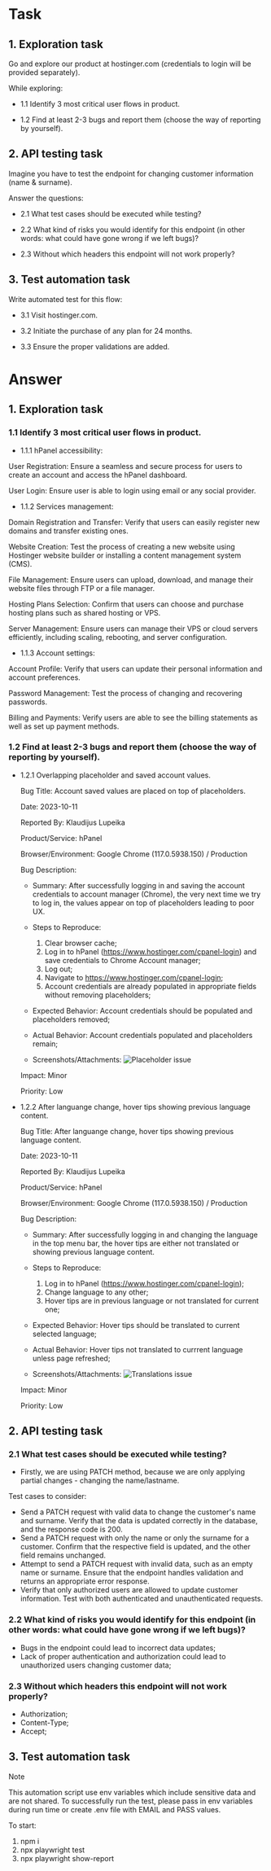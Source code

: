 # Task

## 1. Exploration task

Go and explore our product at hostinger.com (credentials to login will be provided separately). 

While exploring:

 - 1.1 Identify 3 most critical user flows in product.

 - 1.2 Find at least 2-3 bugs and report them (choose the way of reporting by yourself).


## 2. API testing task

Imagine you have to test the endpoint for changing customer information (name & surname).

Answer the questions:

 - 2.1 What test cases should be executed while testing?

 - 2.2 What kind of risks you would identify for this endpoint (in other words: what could have gone wrong if we left bugs)?

 - 2.3 Without which headers this endpoint will not work properly?


## 3. Test automation task

Write automated test for this flow:

 - 3.1 Visit hostinger.com.

 - 3.2 Initiate the purchase of any plan for 24 months.

 - 3.3 Ensure the proper validations are added.


# Answer

## 1. Exploration task

### 1.1 Identify 3 most critical user flows in product.

 - 1.1.1 hPanel accessibility:

 User Registration: Ensure a seamless and secure process for users to create an account and access the hPanel dashboard.

 User Login: Ensure user is able to login using email or any social provider.

 - 1.1.2 Services management:

 Domain Registration and Transfer: Verify that users can easily register new domains and transfer existing ones.

 Website Creation: Test the process of creating a new website using Hostinger website builder or installing a content management system (CMS).

 File Management: Ensure users can upload, download, and manage their website files through FTP or a file manager.

 Hosting Plans Selection: Confirm that users can choose and purchase hosting plans such as shared hosting or VPS.

 Server Management: Ensure users can manage their VPS or cloud servers efficiently, including scaling, rebooting, and server configuration.

 - 1.1.3 Account settings:

  Account Profile: Verify that users can update their personal information and account preferences.

  Password Management: Test the process of changing and recovering passwords.

  Billing and Payments: Verify users are able to see the billing statements as well as set up payment methods.


### 1.2 Find at least 2-3 bugs and report them (choose the way of reporting by yourself).

 - 1.2.1 Overlapping placeholder and saved account values.
 
    Bug Title:
    Account saved values are placed on top of placeholders.

    Date:
    2023-10-11

    Reported By:
    Klaudijus Lupeika

    Product/Service:
    hPanel

    Browser/Environment:
    Google Chrome (117.0.5938.150) / Production

    Bug Description:
    - Summary:
      After successfully logging in and saving the account credentials to account manager (Chrome), the very next time we try to log in, the values appear on top of placeholders leading to poor UX.

    - Steps to Reproduce:
      1. Clear browser cache;
      2. Log in to hPanel (https://www.hostinger.com/cpanel-login) and save credentials to Chrome Account manager;
      3. Log out;
      4. Navigate to https://www.hostinger.com/cpanel-login;
      5. Account credentials are already populated in appropriate fields without removing placeholders;

    - Expected Behavior:
      Account credentials should be populated and placeholders removed;

    - Actual Behavior:
      Account credentials populated and placeholders remain;

    - Screenshots/Attachments:
      ![Placeholder issue](https://i.ibb.co/1bV62L7/placeholder.png)

    Impact:
    Minor

    Priority:
    Low



 - 1.2.2 After languange change, hover tips showing previous language content.
 

    Bug Title:
    After languange change, hover tips showing previous language content.

    Date:
    2023-10-11

    Reported By:
    Klaudijus Lupeika

    Product/Service:
    hPanel

    Browser/Environment:
    Google Chrome (117.0.5938.150) / Production

    Bug Description:
    - Summary:
      After successfully logging in and changing the language in the top menu bar, the hover tips are either not translated or showing previous language content.

    - Steps to Reproduce:
      1. Log in to hPanel (https://www.hostinger.com/cpanel-login);
      2. Change language to any other;
      3. Hover tips are in previous language or not translated for current one;

    - Expected Behavior:
      Hover tips should be translated to current selected language;

    - Actual Behavior:
      Hover tips not translated to currrent language unless page refreshed;

    - Screenshots/Attachments:
      ![Translations issue](https://s6.gifyu.com/images/S6loN.gif)

    Impact:
    Minor

    Priority:
    Low



## 2. API testing task

### 2.1 What test cases should be executed while testing?
 - Firstly, we are using PATCH method, because we are only applying partial changes - changing the name/lastname.

 Test cases to consider:
 - Send a PATCH request with valid data to change the customer's name and surname. Verify that the data is updated correctly in the database, and the response code is 200.
 - Send a PATCH request with only the name or only the surname for a customer. Confirm that the respective field is updated, and the other field remains unchanged.
 - Attempt to send a PATCH request with invalid data, such as an empty name or surname. Ensure that the endpoint handles validation and returns an appropriate error response.
 - Verify that only authorized users are allowed to update customer information. Test with both authenticated and unauthenticated requests.

### 2.2 What kind of risks you would identify for this endpoint (in other words: what could have gone wrong if we left bugs)?
 - Bugs in the endpoint could lead to incorrect data updates;
 - Lack of proper authentication and authorization could lead to unauthorized users changing customer data;

### 2.3 Without which headers this endpoint will not work properly?
 - Authorization;
 - Content-Type;
 - Accept;

## 3. Test automation task
> [!NOTE]
> This automation script use env variables which include sensitive data and are not shared. To successfully run the test, please pass in env variables during run time or create .env file with EMAIL and PASS values.


To start:

1. npm i
2. npx playwright test
3. npx playwright show-report